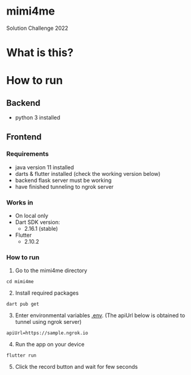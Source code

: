 # mimi4me
Solution Challenge 2022

# What is this?


# How to run

## Backend
- python 3 installed


## Frontend

### Requirements
- java version 11 installed
- darts & flutter installed (check the working version below)
- backend flask server must be working
- have finished tunneling to ngrok server

### Works in
- On local only
- Dart SDK version: 
    - 2.16.1 (stable)
- Flutter
    - 2.10.2

### How to run
1. Go to the mimi4me directory
``` 
cd mimi4me
```
2. Install required packages
```
dart pub get
```
3. Enter environmental variables [.env](/mimi4me/.env). (The apiUrl below is obtained to tunnel using ngrok server)

```
apiUrl=https://sample.ngrok.io
```
4. Run the app on your device
```
flutter run
```
5. Click the record button and wait for few seconds
